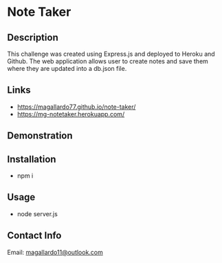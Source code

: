 # Note Taker

## Description
This challenge was created using Express.js and deployed to Heroku and Github. The web application allows user to create notes and save them where they are updated into a db.json file.

## Links
- https://magallardo77.github.io/note-taker/
- https://mg-notetaker.herokuapp.com/

## Demonstration

## Installation
 - npm i
## Usage
- node server.js
## Contact Info
Email: magallardo11@outlook.com